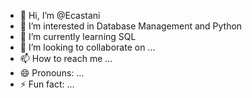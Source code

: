 - 👋 Hi, I’m @Ecastani
- 👀 I’m interested in Database Management and Python
- 🌱 I’m currently learning SQL
- 💞️ I’m looking to collaborate on ...
- 📫 How to reach me ...
- 😄 Pronouns: ...
- ⚡ Fun fact: ...

<!---
Ecastani/Ecastani is a ✨ special ✨ repository because its `README.md` (this file) appears on your GitHub profile.
You can click the Preview link to take a look at your changes.
--->
